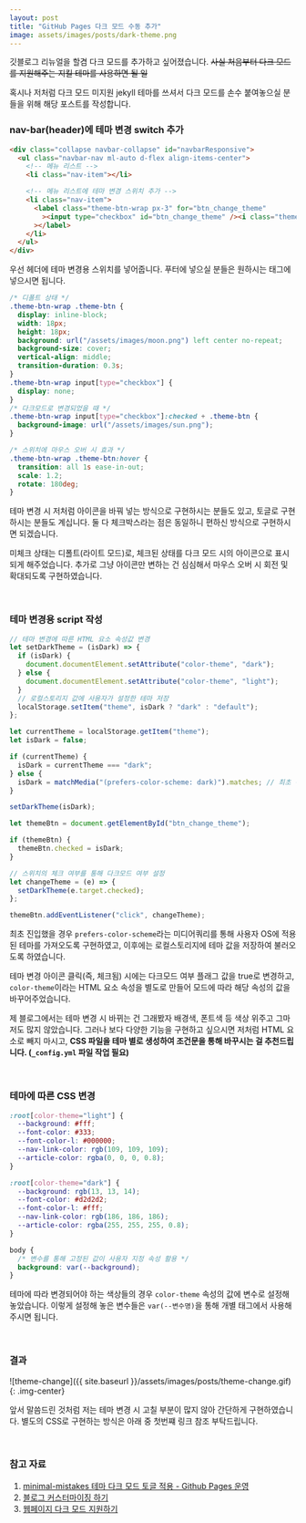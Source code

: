 ```yaml
---
layout: post
title: "GitHub Pages 다크 모드 수동 추가"
image: assets/images/posts/dark-theme.png
---
```


깃블로그 리뉴얼을 할겸 다크 모드를 추가하고 싶어졌습니다. ~~사실 처음부터 다크 모드를 지원해주는 지킬 테마를 사용하면 될 일~~

혹시나 저처럼 다크 모드 미지원 jekyll 테마를 쓰셔서 다크 모드를 손수 붙여놓으실 분들을 위해 해당 포스트를 작성합니다.

### nav-bar(header)에 테마 변경 switch 추가

```html
<div class="collapse navbar-collapse" id="navbarResponsive">
  <ul class="navbar-nav ml-auto d-flex align-items-center">
    <!-- 메뉴 리스트 -->
    <li class="nav-item"></li>

    <!-- 메뉴 리스트에 테마 변경 스위치 추가 -->
    <li class="nav-item">
      <label class="theme-btn-wrap px-3" for="btn_change_theme"
        ><input type="checkbox" id="btn_change_theme" /><i class="theme-btn"></i
      ></label>
    </li>
  </ul>
</div>
```

우선 헤더에 테마 변경용 스위치를 넣어줍니다. 푸터에 넣으실 분들은 원하시는 태그에 넣으시면 됩니다.

```css
/* 디폴트 상태 */
.theme-btn-wrap .theme-btn {
  display: inline-block;
  width: 18px;
  height: 18px;
  background: url("/assets/images/moon.png") left center no-repeat;
  background-size: cover;
  vertical-align: middle;
  transition-duration: 0.3s;
}
.theme-btn-wrap input[type="checkbox"] {
  display: none;
}
/* 다크모드로 변경되었을 때 */
.theme-btn-wrap input[type="checkbox"]:checked + .theme-btn {
  background-image: url("/assets/images/sun.png");
}

/* 스위치에 마우스 오버 시 효과 */
.theme-btn-wrap .theme-btn:hover {
  transition: all 1s ease-in-out;
  scale: 1.2;
  rotate: 180deg;
}
```

테마 변경 시 저처럼 아이콘을 바꿔 넣는 방식으로 구현하시는 분들도 있고, 토글로 구현하시는 분들도 계십니다. 둘 다 체크박스라는 점은 동일하니 편하신 방식으로 구현하시면 되겠습니다.

미체크 상태는 디폴트(라이트 모드)로, 체크된 상태를 다크 모드 시의 아이콘으로 표시되게 해주었습니다. 추가로 그냥 아이콘만 변하는 건 심심해서 마우스 오버 시 회전 및 확대되도록 구현하였습니다.

<br>

### 테마 변경용 script 작성

```javascript
// 테마 변경에 따른 HTML 요소 속성값 변경
let setDarkTheme = (isDark) => {
  if (isDark) {
    document.documentElement.setAttribute("color-theme", "dark");
  } else {
    document.documentElement.setAttribute("color-theme", "light");
  }
  // 로컬스토리지 값에 사용자가 설정한 테마 저장
  localStorage.setItem("theme", isDark ? "dark" : "default");
};

let currentTheme = localStorage.getItem("theme");
let isDark = false;

if (currentTheme) {
  isDark = currentTheme === "dark";
} else {
  isDark = matchMedia("(prefers-color-scheme: dark)").matches; // 최초 진입 시, 사용자 OS 설정에 맞춤
}

setDarkTheme(isDark);

let themeBtn = document.getElementById("btn_change_theme");

if (themeBtn) {
  themeBtn.checked = isDark;
}

// 스위치의 체크 여부를 통해 다크모드 여부 설정
let changeTheme = (e) => {
  setDarkTheme(e.target.checked);
};

themeBtn.addEventListener("click", changeTheme);
```

최초 진입했을 경우 `prefers-color-scheme`라는 미디어쿼리를 통해 사용자 OS에 적용된 테마를 가져오도록 구현하였고, 이후에는 로컬스토리지에 테마 값을 저장하여 불러오도록 하였습니다.

테마 변경 아이콘 클릭(즉, 체크됨) 시에는 다크모드 여부 플래그 값을 true로 변경하고,
`color-theme`이라는 HTML 요소 속성을 별도로 만들어 모드에 따라 해당 속성의 값을 바꾸어주었습니다.

제 블로그에서는 테마 변경 시 바뀌는 건 그래봤자 배경색, 폰트색 등 색상 위주고 그마저도 많지 않았습니다.
그러나 보다 다양한 기능을 구현하고 싶으시면 저처럼 HTML 요소로 빼지 마시고, **CSS 파일을 테마 별로 생성하여 조건문을 통해 바꾸시는 걸 추천드립니다. (`_config.yml` 파일 작업 필요)**

<br>

### 테마에 따른 CSS 변경

```css
:root[color-theme="light"] {
  --background: #fff;
  --font-color: #333;
  --font-color-l: #000000;
  --nav-link-color: rgb(109, 109, 109);
  --article-color: rgba(0, 0, 0, 0.8);
}

:root[color-theme="dark"] {
  --background: rgb(13, 13, 14);
  --font-color: #d2d2d2;
  --font-color-l: #fff;
  --nav-link-color: rgb(186, 186, 186);
  --article-color: rgba(255, 255, 255, 0.8);
}

body {
  /* 변수를 통해 고정된 값이 사용자 지정 속성 활용 */
  background: var(--background);
}
```

테마에 따라 변경되어야 하는 색상들의 경우 `color-theme` 속성의 값에 변수로 설정해놓았습니다. 이렇게 설정해 놓은 변수들은 `var(--변수명)`을 통해 개별 태그에서 사용해주시면 됩니다.

<br>

### 결과

![theme-change]({{ site.baseurl }}/assets/images/posts/theme-change.gif){: .img-center}

앞서 말씀드린 것처럼 저는 테마 변경 시 고칠 부분이 많지 않아 간단하게 구현하였습니다. 별도의 CSS로 구현하는 방식은 아래 중 첫번쨰 링크 참조 부탁드립니다.

<br>

### 참고 자료

1. [minimal-mistakes 테마 다크 모드 토글 적용 - Github Pages 운영](https://etch-cure.github.io/blog/toggle-dark-mode/)
2. [블로그 커스터마이징 하기](https://wlqmffl0102.github.io/posts/Customizing-Blogs/)
3. [웹페이지 다크 모드 지원하기](https://edykim.com/ko/post/dark-mode/)
